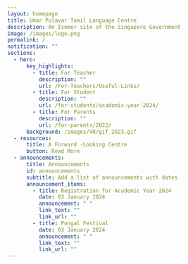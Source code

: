```yaml
---
layout: homepage
title: Umar Pulavar Tamil Language Centre
description: An Isomer site of the Singapore Government
image: /images/logo.png
permalink: /
notification: ""
sections:
  - hero:
      key_highlights:
        - title: For Teacher
          description: ""
          url: /For-Teachers/Useful-Links/
        - title: For Student
          description: ""
          url: /for-students/academic-year-2024/
        - title: For Parents
          description: ""
          url: /for-parents/2022/
      background: /images/VR/gif_2023.gif
  - resources:
      title: A Forward -Looking Centre
      button: Read More
  - announcements:
      title: Announcements
      id: announcements
      subtitle: Add a list of announcements with dates
      announcement_items:
        - title: Registration for Academic Year 2024
          date: 03 January 2024
          announcement: " "
          link_text: ""
          link_url: ""
        - title: Pongal Festival
          date: 03 January 2024
          announcement: " "
          link_text: ""
          link_url: ""
---
```

